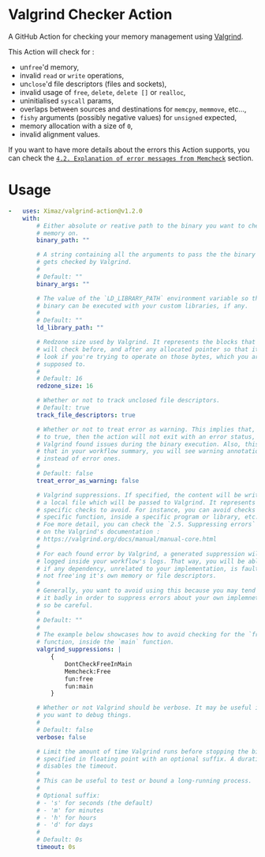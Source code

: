 # Valgrind Checker Action

A GitHub Action for checking your memory management using [Valgrind](https://valgrind.org).

This Action will check for :
- un`free`'d memory,
- invalid `read` or `write` operations,
- un`close`'d file descriptors (files and sockets),
- invalid usage of `free`, `delete`, `delete []` or `realloc`,
- uninitialised `syscall` params,
- overlaps between sources and destinations for `memcpy`, `memmove`, etc...,
- `fishy` arguments (possibly negative values) for `unsigned` expected,
- memory allocation with a size of `0`,
- invalid alignment values.

If you want to have more details about the errors this Action supports, you can
check the [`4.2. Explanation of error messages from Memcheck`](https://valgrind.org/docs/manual/mc-manual.html) section.

# Usage

```yml
-   uses: Ximaz/valgrind-action@v1.2.0
    with:
        # Either absolute or reative path to the binary you want to check the
        # memory on.
        binary_path: ""

        # A string containing all the arguments to pass the the binary when it
        # gets checked by Valgrind.
        #
        # Default: ""
        binary_args: ""

        # The value of the `LD_LIBRARY_PATH` environment variable so that the
        # binary can be executed with your custom libraries, if any.
        #
        # Default: ""
        ld_library_path: ""

        # Redzone size used by Valgrind. It represents the blocks that Valgrind
        # will check before, and after any allocated pointer so that it will
        # look if you're trying to operate on those bytes, which you are not
        # supposed to.
        #
        # Default: 16
        redzone_size: 16

        # Whether or not to track unclosed file descriptors.
        # Default: true
        track_file_descriptors: true

        # Whether or not to treat error as warning. This implies that, if set
        # to true, then the action will not exit with an error status, even if
        # Valgrind found issues during the binary execution. Also, this implies
        # that in your workflow summary, you will see warning annotations
        # instead of error ones.
        #
        # Default: false
        treat_error_as_warning: false

        # Valgrind suppressions. If specified, the content will be written into
        # a local file which will be passed to Valgrind. It represents a set of
        # specific checks to avoid. For instance, you can avoid checks for a
        # specific function, inside a specific program or library, etc...
        # Foe more detail, you can check the `2.5. Suppressing errors` section
        # on the Valgrind's documentation :
        # https://valgrind.org/docs/manual/manual-core.html
        #
        # For each found error by Valgrind, a generated suppression will be
        # logged inside your workflow's logs. That way, you will be able to see
        # if any dependency, unrelated to your implementation, is faulty for
        # not free'ing it's own memory or file descriptors.
        #
        # Generally, you want to avoid using this because you may tend to use
        # it badly in order to suppress errors about your own implemnetations,
        # so be careful.
        #
        # Default: ""
        #
        # The example below showcases how to avoid checking for the `free`
        # function, inside the `main` function.
        valgrind_suppressions: |
            {
                DontCheckFreeInMain
                Memcheck:Free
                fun:free
                fun:main
            }

        # Whether or not Valgrind should be verbose. It may be useful in case
        # you want to debug things.
        #
        # Default: false
        verbose: false

        # Limit the amount of time Valgrind runs before stopping the binary,
        # specified in floating point with an optional suffix. A duration of 0
        # disables the timeout.
        #
        # This can be useful to test or bound a long-running process.
        #
        # Optional suffix:
        # - 's' for seconds (the default)
        # - 'm' for minutes
        # - 'h' for hours
        # - 'd' for days
        #
        # Default: 0s
        timeout: 0s
```
